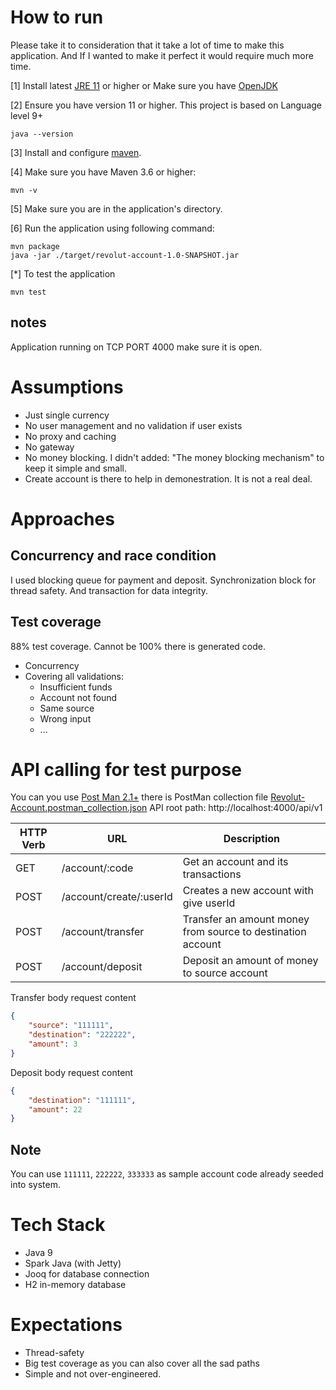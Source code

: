# How to run
Please take it to consideration that it take a lot of time to make this application. And If I wanted to make it perfect it would require much more time.

[1] Install latest [JRE 11](https://www.oracle.com/technetwork/java/javase/downloads/index.html) or higher or Make sure you have [OpenJDK](https://openjdk.java.net/install/)

[2] Ensure you have version 11 or higher. This project is based on Language level 9+
```` shell script
java --version
````
[3] Install and configure [maven](https://maven.apache.org/).

[4] Make sure you have Maven 3.6 or higher:
```` shell script
mvn -v
````
[5] Make sure you are in the application's directory.

[6] Run the application using following command:
```` shell script
mvn package
java -jar ./target/revolut-account-1.0-SNAPSHOT.jar
````

[*] To test the application
```` shell script
mvn test
````

## notes
Application running on TCP PORT 4000 make sure it is open.

# Assumptions
- Just single currency
- No user management and no validation if user exists
- No proxy and caching
- No gateway
- No money blocking. I didn't added: "The money blocking mechanism" to keep it simple and small.
- Create account is there to help in demonestration. It is not a real deal.

# Approaches
## Concurrency and race condition
I used blocking queue for payment and deposit. Synchronization block for thread safety. And transaction for data integrity.
## Test coverage
88% test coverage. Cannot be 100% there is generated code.
- Concurrency
- Covering all validations:
  - Insufficient funds
  - Account not found
  - Same source
  - Wrong input
  - ...

# API calling for test purpose
You can you use [Post Man 2.1+](https://www.getpostman.com/) there is PostMan collection file <a href="Revolut-Account.postman_collection.json">Revolut-Account.postman_collection.json</a>
API root path: http://localhost:4000/api/v1

| HTTP Verb | URL | Description |
| --------- | --- | ----------- |
| GET | /account/:code | Get an account and its transactions |
| POST | /account/create/:userId | Creates a new account with give userId
| POST | /account/transfer | Transfer an amount money from source to destination account |
| POST | /account/deposit | Deposit an amount of money to source account |

Transfer body request content
```` json
{
	"source": "111111",
	"destination": "222222",
	"amount": 3
}
````

Deposit body request content
```` json
{
	"destination": "111111",
	"amount": 22
}
````

## Note
You can use `111111`, `222222`, `333333` as sample account code already seeded into system.

# Tech Stack
- Java 9
- Spark Java (with Jetty)
- Jooq for database connection
- H2 in-memory database

# Expectations
- Thread-safety
- Big test coverage as you can also cover all the sad paths
- Simple and not over-engineered.